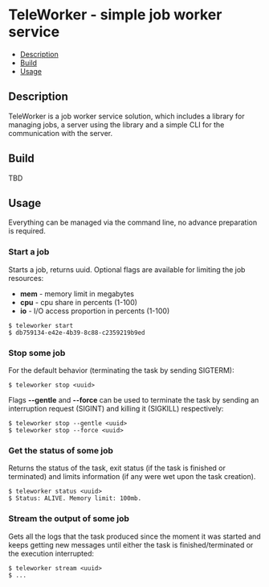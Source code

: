 # TeleWorker - simple job worker service #

- [Description](#description)
- [Build](#build)
- [Usage](#usage)

## Description

TeleWorker is a job worker service solution, which includes a library for managing jobs, a server using the library and a simple CLI for the communication with the server. 

## Build
TBD

## Usage
Everything can be managed via the command line, no advance preparation is required.

### Start a job
Starts a job, returns uuid. Optional flags are available for limiting the job resources:

* **mem** - memory limit in megabytes
* **cpu** - cpu share in percents (1-100)
* **io** - I/O access proportion in percents (1-100)
```
$ teleworker start
$ db759134-e42e-4b39-8c88-c2359219b9ed
```

### Stop some job
For the default behavior (terminating the task by sending SIGTERM):
```
$ teleworker stop <uuid>
```
Flags **--gentle** and **--force** can be used to terminate the task by sending an interruption request (SIGINT) and killing it (SIGKILL) respectively:
```
$ teleworker stop --gentle <uuid>
$ teleworker stop --force <uuid>
```

### Get the status of some job
Returns the status of the task, exit status (if the task is finished or terminated) and limits information (if any were wet upon the task creation).
```
$ teleworker status <uuid>
$ Status: ALIVE. Memory limit: 100mb.
```

### Stream the output of some job
Gets all the logs that the task produced since the moment it was started and keeps getting new messages until either the task is finished/terminated or the execution interrupted:
```
$ teleworker stream <uuid>
$ ...
```